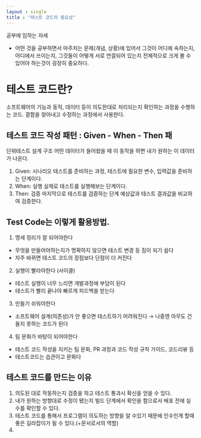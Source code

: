 ```yaml
---
layout : single
title : "테스트 코드의 중요성"
---
```


공부에 임하는 자세
+ 어떤 것을 공부하면서 마주치는 문제(개념, 상황)에 있어서 그것이 어디에 속하는지, 어디에서 쓰이는지, 그것들이 어떻게 서로 연결되어 있는지 전체적으로 크게 볼 수 있어야 하는것이 굉장히 중요하다.

# 테스트 코드란?
소프트웨어의 기능과 동작, 데이터 등이 의도한대로 처리되는지 확인하는 과정을 수행하는 코드.
결함을 찾아내고 수정하는 과정에서 사용한다.

## 테스트 코드 작성 패턴 : Given - When - Then 패

단위테스트 설계 구조
어떤 데이터가 들어왔을 때 이 동작을 하면 내가 원하는 이 데이터가 나온다.

1. Given: 시나리오
테스트를 준비하는 과정, 테스트에 필요한 변수, 입력값을 준비하는 단계이다.
2. When: 실행
 실제로 테스트를 실행해보는 단계이다.
3. Then: 검증
마지막으로 테스트를 검증하는 단계
예상값과 테스트 결과값을 비교하여 검증한다.


## Test Code는 이렇게 활용방법.

1. 명세 정리가 잘 되어야한다
+ 무엇을 만들어야하는지가 명확하지 않으면 테스트 변경 등 짐이 되기 쉽다 
+ 자주 바뀌면 테스트 코드의 장점보다 단점이 더 커진다

2. 실행이 빨라야한다 (사이클)
+ 테스트 실행이 너무 느리면 개발과정에 부담이 된다 
+ 테스트가 빨리 끝나야 빠르게 피드백을 받는다

3. 만들기 쉬워야한다
+ 소프트웨어 설계(의존성)가 안 좋으면 테스트하기 어려워진다 → 나중엔 아무도 건들지 못하는 코드가 된다

4. 팀 문화가 바탕이 되어야한다 
+ 테스트 코드 작성을 지키는 팀 문화, PR 과정과 코드 작성 규칙 가이드, 코드리뷰 등
+ 테스트코드는 습관이고 문화다

## 테스트 코드를 만드는 이유

1. 의도된 대로 작동하는지 검증을 하고 테스트 통과시 확신을 얻을 수 있다.
2. 내가 원하는 방향대로 수정이 됐는지 빌드 단계에서 확인을 함으로서 배포 전에 실수를 확인할 수 있다.
3. 테스트 코드를 통해서 프로그램이 의도하는 방향을 알 수있기 때문에 인수인계 할때 좋은 길라잡이가 될 수 있다.(+문서로서의 역할)
4. 

